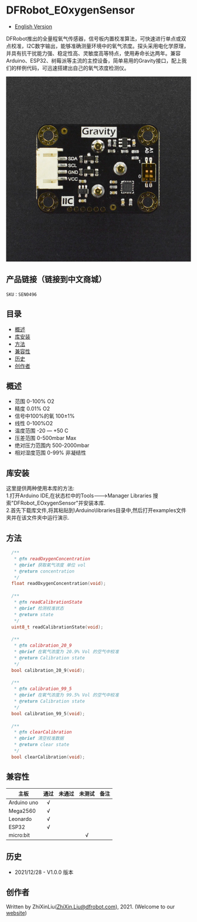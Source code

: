 # DFRobot_EOxygenSensor
- [English Version](./README.md)

DFRobot推出的全量程氧气传感器，信号板内置校准算法，可快速进行单点或双点校准，I2C数字输出，能够准确测量环境中的氧气浓度。探头采用电化学原理，并具有抗干扰能力强、稳定性高、灵敏度高等特点，使用寿命长达两年。兼容Arduino、ESP32、树莓派等主流的主控设备，简单易用的Gravity接口，配上我们的样例代码，可迅速搭建出自己的氧气浓度检测仪。<br>

![产品效果图片](./resources/images/SEN0496.jpg)


## 产品链接（链接到中文商城）

    SKU：SEN0496

## 目录

  * [概述](#概述)
  * [库安装](#库安装)
  * [方法](#方法)
  * [兼容性](#兼容性)
  * [历史](#历史)
  * [创作者](#创作者)

## 概述

* 范围 0-100% O2<br>
* 精度 0.01% O2<br>
* 信号中100%的氧 100±1% <br>
* 线性 0-100%O2<br>
* 温度范围 -20 — +50 C<br>
* 压差范围 0-500mbar Max<br>
* 绝对压力范围内 500-2000mbar<br>
* 相对湿度范围 0-99% 非凝结性<br>

## 库安装

这里提供两种使用本库的方法:<br>
1.打开Arduino IDE,在状态栏中的Tools--->Manager Libraries 搜索"DFRobot_EOxygenSensor"并安装本库.<br>
2.首先下载库文件,将其粘贴到\Arduino\libraries目录中,然后打开examples文件夹并在该文件夹中运行演示.<br>

## 方法

```C++
  /**
   * @fn readOxygenConcentration
   * @brief 获取氧气浓度 单位 vol
   * @return concentration
   */
  float readOxygenConcentration(void);

  /**
   * @fn readCalibrationState
   * @brief 检测校准状态
   * @return state
   */
  uint8_t readCalibrationState(void);

  /**
   * @fn calibration_20_9
   * @brief 在氧气浓度为 20.9% Vol 的空气中校准
   * @return Calibration state
   */
  bool calibration_20_9(void);

  /**
   * @fn calibration_99_5
   * @brief 在氧气浓度为 99.5% Vol 的空气中校准
   * @return Calibration state
   */
  bool calibration_99_5(void);

  /**
   * @fn clearCalibration
   * @brief 清空校准数据
   * @return clear state
   */
  bool clearCalibration(void);
```

## 兼容性

| 主板        | 通过 | 未通过 | 未测试 | 备注 |
| ----------- | :--: | :----: | :----: | ---- |
| Arduino uno |  √   |        |        |      |
| Mega2560    |  √   |        |        |      |
| Leonardo    |  √   |        |        |      |
| ESP32       |  √   |        |        |      |
| micro:bit   |      |        |   √    |      |


## 历史

- 2021/12/28 - V1.0.0 版本

## 创作者

Written by ZhiXinLiu(ZhiXin.Liu@dfrobot.com), 2021. (Welcome to our [website](https://www.dfrobot.com/))